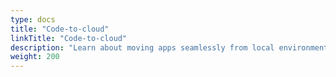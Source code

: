 ```yaml
---
type: docs
title: "Code-to-cloud"
linkTitle: "Code-to-cloud"
description: "Learn about moving apps seamlessly from local environments to the cloud"
weight: 200
---
```


<!-- TODO: topics for this page: lightweight env overview, rad app deploy, lightweight info about how to add portability if needed.  -->
<!-- TODO: move the Connectors main page content from Reference.Resource-library.Connectors_index.md to this section -->
